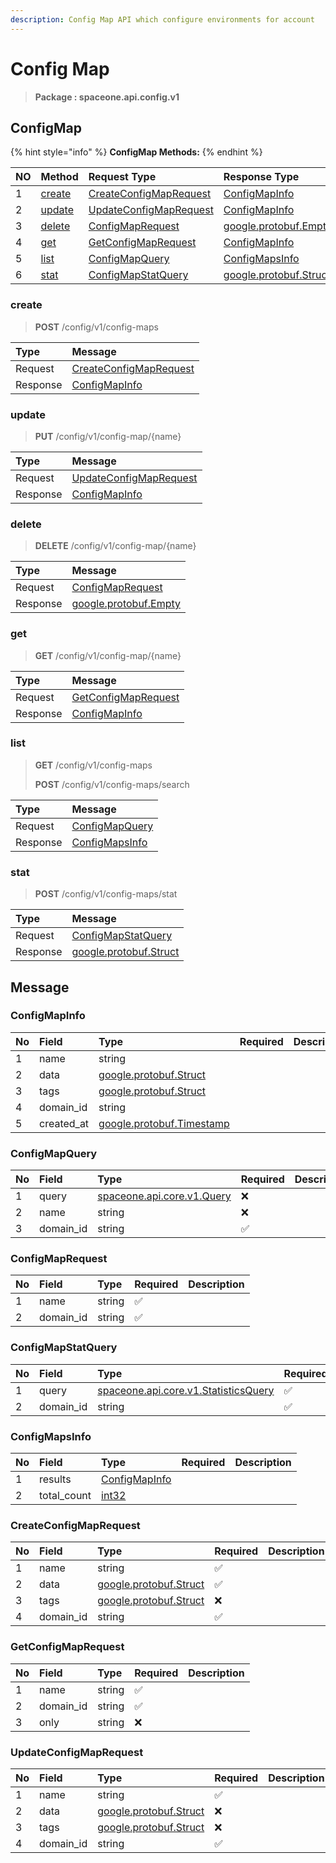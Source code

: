 ```yaml
---
description: Config Map API which configure environments for account
---
```


# Config Map

> **Package : spaceone.api.config.v1**

## ConfigMap

{% hint style="info" %}
**ConfigMap Methods:**
{% endhint %}

| NO | Method | Request Type | Response Type | Description |
| :--- | :--- | :--- | :--- | :--- |
| 1 | [create](config-map%20%281%29.md#create) | [CreateConfigMapRequest](config-map%20%281%29.md#createconfigmaprequest) | [ConfigMapInfo](config-map%20%281%29.md#configmapinfo) |  |
| 2 | [update](config-map%20%281%29.md#update) | [UpdateConfigMapRequest](config-map%20%281%29.md#updateconfigmaprequest) | [ConfigMapInfo](config-map%20%281%29.md#configmapinfo) |  |
| 3 | [delete](config-map%20%281%29.md#delete) | [ConfigMapRequest](config-map%20%281%29.md#configmaprequest) | [google.protobuf.Empty](https://github.com/protocolbuffers/protobuf/blob/master/src/google/protobuf/empty.proto) |  |
| 4 | [get](config-map%20%281%29.md#get) | [GetConfigMapRequest](config-map%20%281%29.md#getconfigmaprequest) | [ConfigMapInfo](config-map%20%281%29.md#configmapinfo) |  |
| 5 | [list](config-map%20%281%29.md#list) | [ConfigMapQuery](config-map%20%281%29.md#configmapquery) | [ConfigMapsInfo](config-map%20%281%29.md#configmapsinfo) |  |
| 6 | [stat](config-map%20%281%29.md#stat) | [ConfigMapStatQuery](config-map%20%281%29.md#configmapstatquery) | [google.protobuf.Struct](https://github.com/protocolbuffers/protobuf/blob/master/src/google/protobuf/struct.proto) |  |

### create

> **POST** /config/v1/config-maps

| Type | Message |
| :--- | :--- |
| Request | [CreateConfigMapRequest](config-map%20%281%29.md#createconfigmaprequest) |
| Response | [ConfigMapInfo](config-map%20%281%29.md#configmapinfo) |

### update

> **PUT** /config/v1/config-map/{name}

| Type | Message |
| :--- | :--- |
| Request | [UpdateConfigMapRequest](config-map%20%281%29.md#updateconfigmaprequest) |
| Response | [ConfigMapInfo](config-map%20%281%29.md#configmapinfo) |

### delete

> **DELETE** /config/v1/config-map/{name}

| Type | Message |
| :--- | :--- |
| Request | [ConfigMapRequest](config-map%20%281%29.md#configmaprequest) |
| Response | [google.protobuf.Empty](https://github.com/protocolbuffers/protobuf/blob/master/src/google/protobuf/empty.proto) |

### get

> **GET** /config/v1/config-map/{name}

| Type | Message |
| :--- | :--- |
| Request | [GetConfigMapRequest](config-map%20%281%29.md#getconfigmaprequest) |
| Response | [ConfigMapInfo](config-map%20%281%29.md#configmapinfo) |

### list

> **GET** /config/v1/config-maps
>
> **POST** /config/v1/config-maps/search

| Type | Message |
| :--- | :--- |
| Request | [ConfigMapQuery](config-map%20%281%29.md#configmapquery) |
| Response | [ConfigMapsInfo](config-map%20%281%29.md#configmapsinfo) |

### stat

> **POST** /config/v1/config-maps/stat

| Type | Message |
| :--- | :--- |
| Request | [ConfigMapStatQuery](config-map%20%281%29.md#configmapstatquery) |
| Response | [google.protobuf.Struct](https://github.com/protocolbuffers/protobuf/blob/master/src/google/protobuf/struct.proto) |

## Message

### ConfigMapInfo

| No | Field | Type | Required | Description |
| :--- | :--- | :--- | :--- | :--- |
| 1 | name | string |  |  |
| 2 | data | [google.protobuf.Struct](https://github.com/protocolbuffers/protobuf/blob/master/src/google/protobuf/struct.proto) |  |  |
| 3 | tags | [google.protobuf.Struct](https://github.com/protocolbuffers/protobuf/blob/master/src/google/protobuf/struct.proto) |  |  |
| 4 | domain\_id | string |  |  |
| 5 | created\_at | [google.protobuf.Timestamp](https://github.com/protocolbuffers/protobuf/blob/master/src/google/protobuf/timestamp.proto) |  |  |

### ConfigMapQuery

| No | Field | Type | Required | Description |
| :--- | :--- | :--- | :--- | :--- |
| 1 | query | [spaceone.api.core.v1.Query](https://spaceone-dev.gitbook.io/api-reference/common-v1/search-query) | ❌ |  |
| 2 | name | string | ❌ |  |
| 3 | domain\_id | string | ✅ |  |

### ConfigMapRequest

| No | Field | Type | Required | Description |
| :--- | :--- | :--- | :--- | :--- |
| 1 | name | string | ✅ |  |
| 2 | domain\_id | string | ✅ |  |

### ConfigMapStatQuery

| No | Field | Type | Required | Description |
| :--- | :--- | :--- | :--- | :--- |
| 1 | query | [spaceone.api.core.v1.StatisticsQuery](https://spaceone-dev.gitbook.io/api-reference/common-v1/statistics-query) | ✅ |  |
| 2 | domain\_id | string | ✅ |  |

### ConfigMapsInfo

| No | Field | Type | Required | Description |
| :--- | :--- | :--- | :--- | :--- |
| 1 | results | [ConfigMapInfo](config-map%20%281%29.md#configmapinfo) |  |  |
| 2 | total\_count | [int32](https://github.com/protocolbuffers/protobuf/blob/master/src/google/protobuf/type.proto) |  |  |

### CreateConfigMapRequest

| No | Field | Type | Required | Description |
| :--- | :--- | :--- | :--- | :--- |
| 1 | name | string | ✅ |  |
| 2 | data | [google.protobuf.Struct](https://github.com/protocolbuffers/protobuf/blob/master/src/google/protobuf/struct.proto) | ✅ |  |
| 3 | tags | [google.protobuf.Struct](https://github.com/protocolbuffers/protobuf/blob/master/src/google/protobuf/struct.proto) | ❌ |  |
| 4 | domain\_id | string | ✅ |  |

### GetConfigMapRequest

| No | Field | Type | Required | Description |
| :--- | :--- | :--- | :--- | :--- |
| 1 | name | string | ✅ |  |
| 2 | domain\_id | string | ✅ |  |
| 3 | only | string | ❌ |  |

### UpdateConfigMapRequest

| No | Field | Type | Required | Description |
| :--- | :--- | :--- | :--- | :--- |
| 1 | name | string | ✅ |  |
| 2 | data | [google.protobuf.Struct](https://github.com/protocolbuffers/protobuf/blob/master/src/google/protobuf/struct.proto) | ❌ |  |
| 3 | tags | [google.protobuf.Struct](https://github.com/protocolbuffers/protobuf/blob/master/src/google/protobuf/struct.proto) | ❌ |  |
| 4 | domain\_id | string | ✅ |  |

